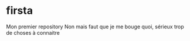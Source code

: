 # firsta
Mon premier repository
Non mais faut que je me bouge quoi, sérieux
trop de choses à connaitre
